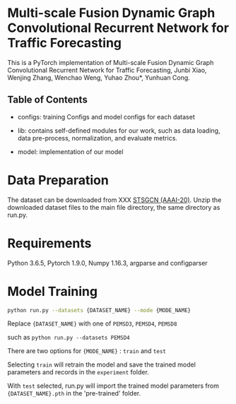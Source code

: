 # Multi-scale Fusion Dynamic Graph Convolutional Recurrent Network for Traffic Forecasting

This is a PyTorch implementation of Multi-scale Fusion Dynamic Graph Convolutional Recurrent Network for Traffic Forecasting, Junbi Xiao, Wenjing Zhang, Wenchao Weng, Yuhao Zhou*, Yunhuan Cong.

## Table of Contents

* configs: training Configs and model configs for each dataset

* lib: contains self-defined modules for our work, such as data loading, data pre-process, normalization, and evaluate metrics.

* model: implementation of our model 

# Data Preparation

The dataset can be downloaded from XXX [STSGCN (AAAI-20)](https://github.com/Davidham3/STSGCN).
Unzip the downloaded dataset files to the main file directory, the same directory as run.py.

# Requirements

Python 3.6.5, Pytorch 1.9.0, Numpy 1.16.3, argparse and configparser

# Model Training

```bash
python run.py --datasets {DATASET_NAME} --mode {MODE_NAME}
```
Replace `{DATASET_NAME}` with one of `PEMSD3`, `PEMSD4`, `PEMSD8`

such as `python run.py --datasets PEMSD4`

There are two options for `{MODE_NAME}` : `train` and `test`

Selecting `train` will retrain the model and save the trained model parameters and records in the `experiment` folder.

With `test` selected, run.py will import the trained model parameters from `{DATASET_NAME}.pth` in the 'pre-trained' folder.


